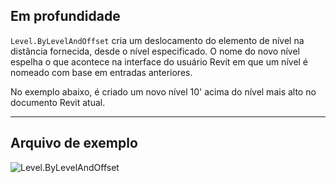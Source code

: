 ## Em profundidade
`Level.ByLevelAndOffset` cria um deslocamento do elemento de nível na distância fornecida, desde o nível especificado. O nome do novo nível espelha o que acontece na interface do usuário Revit em que um nível é nomeado com base em entradas anteriores.

No exemplo abaixo, é criado um novo nível 10' acima do nível mais alto no documento Revit atual.
___
## Arquivo de exemplo

![Level.ByLevelAndOffset](./Revit.Elements.Level.ByLevelAndOffset_img.jpg)
